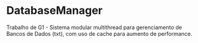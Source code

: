 # DatabaseManager
Trabalho de G1 - Sistema modular multithread para gerenciamento de Bancos de Dados (txt), com uso de cache para aumento de performance.
